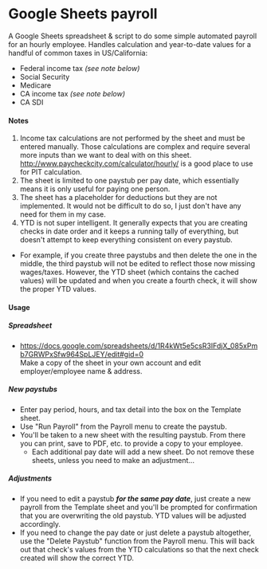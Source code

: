 # Google Sheets payroll

A Google Sheets spreadsheet & script to do some simple automated payroll for an hourly employee. Handles calculation and year-to-date values for a handful of common taxes in US/California:
* Federal income tax *(see note below)*
* Social Security
* Medicare
* CA income tax *(see note below)*
* CA SDI

#### Notes
1. Income tax calculations are not performed by the sheet and must be entered manually. Those calculations are complex and require several more inputs than we want to deal with on this sheet. http://www.paycheckcity.com/calculator/hourly/ is a good place to use for PIT calculation.
1. The sheet is limited to one paystub per pay date, which essentially means it is only useful for paying one person. 
1. The sheet has a placeholder for deductions but they are not implemented. It would not be difficult to do so, I just don't have any need for them in my case.
1. YTD is not super intelligent. It generally expects that you are creating checks in date order and it keeps a running tally of everything, but doesn't attempt to keep everything consistent on every paystub.
  * For example, if you create three paystubs and then delete the one in the middle, the third paystub will not be edited to reflect those now missing wages/taxes. However, the YTD sheet (which contains the cached values) will be updated and when you create a fourth check, it will show the proper YTD values.

#### Usage
##### Spreadsheet 
* https://docs.google.com/spreadsheets/d/1R4kWt5e5csR3IFdjX_085xPmb7GRWPxSfw964SpLJEY/edit#gid=0  
Make a copy of the sheet in your own account and edit employer/employee name & address. 

##### New paystubs
* Enter pay period, hours, and tax detail into the box on the Template sheet.
* Use "Run Payroll" from the Payroll menu to create the paystub.
* You'll be taken to a new sheet with the resulting paystub. From there you can print, save to PDF, etc. to provide a copy to your employee.
  * Each additional pay date will add a new sheet. Do not remove these sheets, unless you need to make an adjustment...

##### Adjustments
* If you need to edit a paystub **_for the same pay date_**, just create a new payroll from the Template sheet and you'll be prompted for confirmation that you are overwriting the old paystub. YTD values will be adjusted accordingly.
* If you need to change the pay date or just delete a paystub altogether, use the "Delete Paystub" function from the Payroll menu. This will back out that check's values from the YTD calculations so that the next check created will show the correct YTD.
